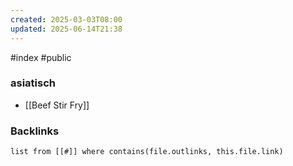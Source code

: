 ```yaml
---
created: 2025-03-03T08:00
updated: 2025-06-14T21:38
---
```

#index #public

### asiatisch
- [[Beef Stir Fry]]


### Backlinks
```dataview 
list from [[#]] where contains(file.outlinks, this.file.link)
```

